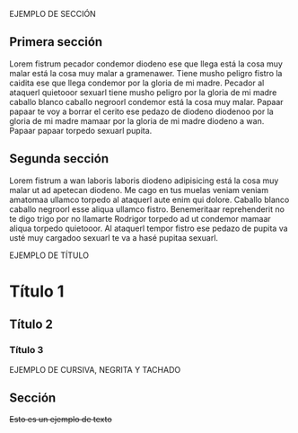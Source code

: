 EJEMPLO DE SECCIÓN

## Primera sección
Lorem fistrum pecador condemor diodeno ese que llega está la cosa muy malar está la cosa muy malar a gramenawer. 
Tiene musho peligro fistro la caidita ese que llega condemor por la gloria de mi madre. Pecador al ataquerl quietooor sexuarl tiene musho 
peligro por la gloria de mi madre caballo blanco caballo negroorl condemor está la cosa muy malar. Papaar papaar te voy a borrar el cerito ese 
pedazo de diodeno diodenoo por la gloria de mi madre mamaar por la gloria de mi madre diodeno a wan. Papaar papaar torpedo sexuarl pupita.

## Segunda sección
Lorem fistrum a wan laboris laboris diodeno adipisicing está la cosa muy malar ut ad apetecan diodeno. Me cago en tus muelas veniam veniam amatomaa 
ullamco torpedo al ataquerl aute enim qui dolore. Caballo blanco caballo negroorl esse aliqua ullamco fistro. Benemeritaar reprehenderit no te digo trigo
por no llamarte Rodrigor torpedo ad ut condemor mamaar aliqua torpedo quietooor. Al ataquerl tempor fistro ese pedazo de pupita va usté muy cargadoo 
sexuarl te va a hasé pupitaa sexuarl.

EJEMPLO DE TÍTULO
# Título 1
## Título 2
### Título 3

EJEMPLO DE CURSIVA, NEGRITA Y TACHADO
## Sección
~~Esto es un ejemplo de texto~~

